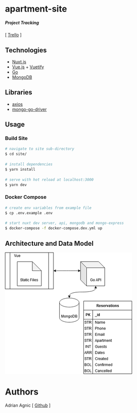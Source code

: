 # apartment-site
##### Project Tracking
[ [Trello](https://trello.com/b/qh68JtT0/apartment-website) ]

## Technologies
- [Nuxt.js](https://nuxtjs.org/)
- [Vue.js](https://vuejs.org/) + [Vuetify](https://next.vuetifyjs.com/en/)
- [Go](https://golang.org/)
- [MongoDB](https://www.mongodb.com/)

## Libraries
- [axios](https://axios.nuxtjs.org/)
- [mongo-go-driver](https://github.com/mongodb/mongo-go-driver)

## Usage
### Build Site
```bash
# navigate to site sub-directory
$ cd site/

# install dependencies
$ yarn install

# serve with hot reload at localhost:3000
$ yarn dev
```

### Docker Compose
```bash
# create env variables from example file
$ cp .env.example .env

# start nuxt dev server, api, mongodb and mongo-express
$ docker-compose -f docker-compose.dev.yml up
```

## Architecture and Data Model
![](arch.png)

# Authors
Adrian Agnic [ [Github](https://github.com/ajagnic) ]
